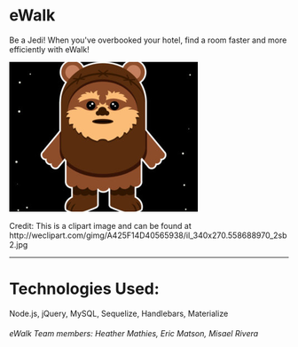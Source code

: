 <h1>eWalk</h1>
<p>Be a Jedi! When you've overbooked your hotel, find a room faster and more efficiently with eWalk!</p>

![Screenshot](public/assets/images/ewok.jpeg)
<p>Credit: This is a clipart image and can be found at http://weclipart.com/gimg/A425F14D40565938/il_340x270.558688970_2sb2.jpg</p>
<hr>
<h1>Technologies Used:</h1>
Node.js, jQuery, MySQL, Sequelize, Handlebars, Materialize


<h6>eWalk Team members: Heather Mathies, Eric Matson, Misael Rivera</h6>

